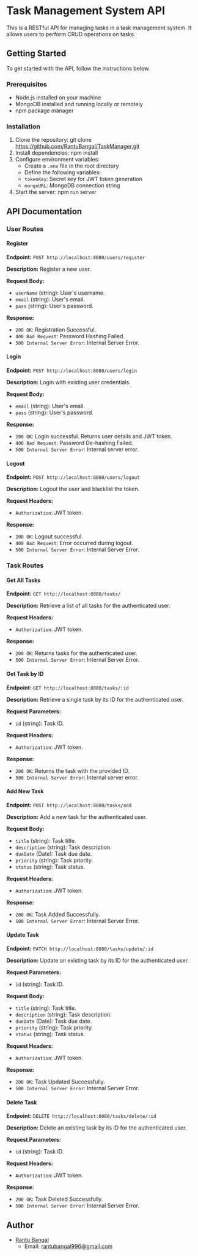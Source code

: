 # Task Management System API

This is a RESTful API for managing tasks in a task management system. It allows users to perform CRUD operations on tasks.

## Getting Started

To get started with the API, follow the instructions below.

### Prerequisites

- Node.js installed on your machine
- MongoDB installed and running locally or remotely
- npm package manager

### Installation

1. Clone the repository: git clone <https://github.com/RantuBangal/TaskManager.git>
2. Install dependencies: npm install
3. Configure environment variables:
   - Create a `.env` file in the root directory
   - Define the following variables:
    - `tokenKey`: Secret key for JWT token generation
    - `mongoURL`: MongoDB connection string
4. Start the server: npm run server


## API Documentation

### User Routes

#### Register

**Endpoint:** `POST http://localhost:8080/users/register`

**Description:** Register a new user.

**Request Body:**
- `userName` (string): User's username.
- `email` (string): User's email.
- `pass` (string): User's password.

**Response:**
- `200 OK`: Registration Successful.
- `400 Bad Request`: Password Hashing Failed.
- `500 Internal Server Error`: Internal Server Error.

#### Login

**Endpoint:** `POST http://localhost:8080/users/login`

**Description:** Login with existing user credentials.

**Request Body:**
- `email` (string): User's email.
- `pass` (string): User's password.

**Response:**
- `200 OK`: Login successful. Returns user details and JWT token.
- `400 Bad Request`: Password De-hashing Failed.
- `500 Internal Server Error`: Internal server error.

#### Logout

**Endpoint:** `POST http://localhost:8080/users/logout`

**Description:** Logout the user and blacklist the token.

**Request Headers:**
- `Authorization`: JWT token.

**Response:**
- `200 OK`: Logout successful.
- `400 Bad Request`: Error occurred during logout.
- `500 Internal Server Error`: Internal Server Error.

### Task Routes

#### Get All Tasks

**Endpoint:** `GET http://localhost:8080/tasks/`

**Description:** Retrieve a list of all tasks for the authenticated user.

**Request Headers:**
- `Authorization`: JWT token.

**Response:**
- `200 OK`: Returns tasks for the authenticated user.
- `500 Internal Server Error`: Internal Server Error.

#### Get Task by ID

**Endpoint:** `GET http://localhost:8080/tasks/:id`

**Description:** Retrieve a single task by its ID for the authenticated user.

**Request Parameters:**
- `id` (string): Task ID.

**Request Headers:**
- `Authorization`: JWT token.

**Response:**
- `200 OK`: Returns the task with the provided ID.
- `500 Internal Server Error`: Internal server error.

#### Add New Task

**Endpoint:** `POST http://localhost:8080/tasks/add`

**Description:** Add a new task for the authenticated user.

**Request Body:**
- `title` (string): Task title.
- `description` (string): Task description.
- `dueDate` (Date): Task due date.
- `priority` (string): Task priority.
- `status` (string): Task status.

**Request Headers:**
- `Authorization`: JWT token.

**Response:**
- `200 OK`: Task Added Successfully.
- `500 Internal Server Error`: Internal Server Error.

#### Update Task

**Endpoint:** `PATCH http://localhost:8080/tasks/update/:id`

**Description:** Update an existing task by its ID for the authenticated user.

**Request Parameters:**
- `id` (string): Task ID.

**Request Body:**
- `title` (string): Task title.
- `description` (string): Task description.
- `dueDate` (Date): Task due date.
- `priority` (string): Task priority.
- `status` (string): Task status.

**Request Headers:**
- `Authorization`: JWT token.

**Response:**
- `200 OK`: Task Updated Successfully.
- `500 Internal Server Error`: Internal Server Error.

#### Delete Task

**Endpoint:** `DELETE http://localhost:8080/tasks/delete/:id`

**Description:** Delete an existing task by its ID for the authenticated user.

**Request Parameters:**
- `id` (string): Task ID.

**Request Headers:**
- `Authorization`: JWT token.

**Response:**
- `200 OK`: Task Deleted Successfully.
- `500 Internal Server Error`: Internal Server Error.

## Author

- [Rantu Bangal](https://github.com/RantuBangal)
  - Email: rantubangal996@gmail.com
